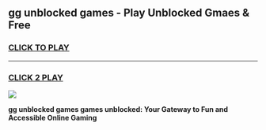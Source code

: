 
## gg unblocked games - Play Unblocked Gmaes & Free
<h3>
<a href="https://premium.freeplayer.one?title=gg_unblocked_games&ref=20F">CLICK TO PLAY</a></h3>
<hr>

<h3>
<a href="https://premium.freeplayer.one?title=gg_unblocked_games&ref=20F">CLICK 2 PLAY</a>
  
</h3>

<a href="https://premium.freeplayer.one?title=gg_unblocked_games&ref=20F/"><img src="https://clearcache.store/games.png"></a>


**gg unblocked games games unblocked: Your Gateway to Fun and Accessible Online Gaming**

